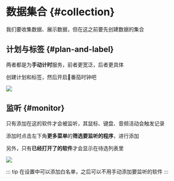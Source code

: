 # 数据集合 {#collection}

我们要收集数据、展示数据，但在这之前要先创建数据的集合

## 计划与标签 {#plan-and-label}

两者都是为**手动计时**服务，前者更宽泛，后者更具体

创建计划和标签，然后开启🍅番茄时钟吧

![](https://cdn.jsdelivr.net/gh/shion-app/docs/src/public/assets/zh/collection/plan-and-label.png)


## 监听 {#monitor}

只有添加在这的软件才会被监听，其鼠标、键盘、音频活动会触发记录

添加时点击左下角**更多菜单**的**筛选要监听的程序**，进行添加

另外，只有**已经打开了的软件**才会显示在待选列表里

![](https://cdn.jsdelivr.net/gh/shion-app/docs/src/public/assets/zh/collection/monitor.png)

::: tip
在设置中可以添加白名单，之后可以不用手动添加要监听的软件
:::